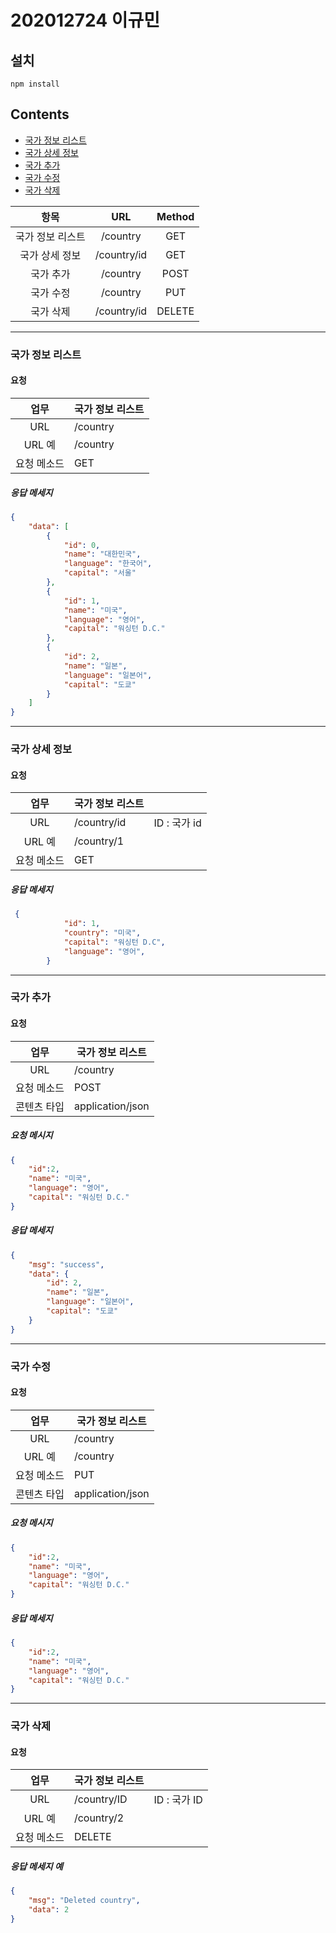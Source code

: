 # 202012724 이규민

## 설치

``` 
npm install
```

##  Contents
- [국가 정보 리스트](#국가-정보-리스트)
- [국가 상세 정보](#국가-상세-정보)
- [국가 추가](#국가-추가)
- [국가 수정](#국가-수정)
- [국가 삭제](#국가-삭제)


|       항목       |     URL     | Method  |
| :--------------: | :---------: | :----: |
| 국가 정보 리스트 |  /country   |  GET   |
|  국가 상세 정보  | /country/id |  GET   |
|    국가 추가     |  /country   |  POST  |
|    국가 수정     |  /country   |  PUT   |
|    국가 삭제     | /country/id | DELETE |

---

### 국가 정보 리스트

#### 요청

|    업무     | 국가 정보 리스트 |
| :---------: | ---------------- |
|     URL     | /country         |
|   URL 예    | /country         |
| 요청 메소드 | GET              |


##### 응답 메세지

```  json
{
    "data": [
        {
            "id": 0,
            "name": "대한민국",
            "language": "한국어",
            "capital": "서울"
        },
        {
            "id": 1,
            "name": "미국",
            "language": "영어",
            "capital": "워싱턴 D.C."
        },
        {
            "id": 2,
            "name": "일본",
            "language": "일본어",
            "capital": "도쿄"
        }
    ]
}
```

--------

### 국가 상세 정보

#### 요청

|    업무     | 국가 정보 리스트 |              |
| :---------: | ---------------- | ------------ |
|     URL     | /country/id      | ID : 국가 id |
|   URL 예    | /country/1       |              |
| 요청 메소드 | GET              |             |


##### 응답 메세지

```  json
 {
            "id": 1,
            "country": "미국",
            "capital": "워싱턴 D.C",
            "language": "영어",
        }
```

------

### 국가 추가

#### 요청

|    업무     | 국가 정보 리스트 |
| :---------: | ---------------- |
|     URL     | /country         |
| 요청 메소드 | POST             |
| 콘텐츠 타입 | application/json |

##### 요청 메시지

``` json
{
    "id":2,
    "name": "미국",
    "language": "영어",
    "capital": "워싱턴 D.C."
}
```

##### 응답 메세지

```  json
{
    "msg": "success",
    "data": {
        "id": 2,
        "name": "일본",
        "language": "일본어",
        "capital": "도쿄"
    }
}
```

-------

### 국가 수정

#### 요청

|    업무     | 국가 정보 리스트 |
| :---------: | ---------------- |
|     URL     | /country         |
|   URL 예    | /country         |
| 요청 메소드 | PUT              |
| 콘텐츠 타입 | application/json |

##### 요청 메시지

``` json
{
    "id":2,
    "name": "미국",
    "language": "영어",
    "capital": "워싱턴 D.C."
}
```



##### 응답 메세지

```  json
{
    "id":2,
    "name": "미국",
    "language": "영어",
    "capital": "워싱턴 D.C."
}

```

-----

### 국가 삭제

#### 요청

|    업무     | 국가 정보 리스트 |              |
| :---------: | ---------------- | ------------ |
|     URL     | /country/ID      | ID : 국가 ID |
|   URL 예    | /country/2      |              |
| 요청 메소드 | DELETE           |              |


##### 응답 메세지 예

```  json
{
    "msg": "Deleted country",
    "data": 2
}
```


